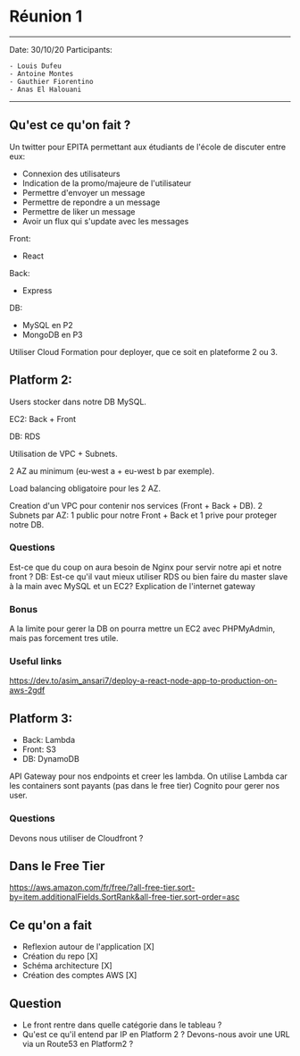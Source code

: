 # Réunion 1

---
Date: 30/10/20
Participants:

    - Louis Dufeu
    - Antoine Montes
    - Gauthier Fiorentino
    - Anas El Halouani

---

## Qu'est ce qu'on fait ?

Un twitter pour EPITA permettant aux étudiants de l'école de discuter entre eux:

- Connexion des utilisateurs
- Indication de la promo/majeure de l'utilisateur
- Permettre d'envoyer un message
- Permettre de repondre a un message
- Permettre de liker un message
- Avoir un flux qui s'update avec les messages

Front:

- React

Back:

- Express

DB:

- MySQL en P2
- MongoDB en P3

Utiliser Cloud Formation pour deployer, que ce soit en plateforme 2 ou 3.

## Platform 2:

Users stocker dans notre DB MySQL.

EC2: Back + Front

DB: RDS

Utilisation de VPC + Subnets.

2 AZ au minimum (eu-west a + eu-west b par exemple).

Load balancing obligatoire pour les 2 AZ.

Creation d'un VPC pour contenir nos services (Front + Back + DB).
2 Subnets par AZ: 1 public pour notre Front + Back et 1 prive pour proteger notre DB.

### Questions

Est-ce que du coup on aura besoin de Nginx pour servir notre api et notre front ?
DB: Est-ce qu'il vaut mieux utiliser RDS ou bien faire du master slave à la main avec MySQL et un EC2?
Explication de l'internet gateway

### Bonus

A la limite pour gerer la DB on pourra mettre un EC2 avec PHPMyAdmin, mais pas forcement tres utile.

### Useful links

https://dev.to/asim_ansari7/deploy-a-react-node-app-to-production-on-aws-2gdf

## Platform 3:

- Back: Lambda
- Front: S3
- DB: DynamoDB

API Gateway pour nos endpoints et creer les lambda.
On utilise Lambda car les containers sont payants (pas dans le free tier)
Cognito pour gerer nos user.

### Questions

Devons nous utiliser de Cloudfront ?

## Dans le Free Tier

https://aws.amazon.com/fr/free/?all-free-tier.sort-by=item.additionalFields.SortRank&all-free-tier.sort-order=asc

## Ce qu'on a fait

- Reflexion autour de l'application [X]
- Création du repo [X]
- Schéma architecture [X]
- Création des comptes AWS [X]

## Question

- Le front rentre dans quelle catégorie dans le tableau ?
- Qu'est ce qu'il entend par IP en Platform 2 ? Devons-nous avoir une URL via un Route53 en Platform2 ?


